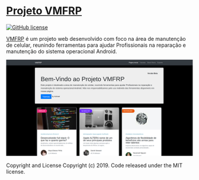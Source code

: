 # [Projeto VMFRP](http://vmfrp.tk/)
[![GitHub license](https://img.shields.io/badge/license-MIT-blue.svg)](https://raw.githubusercontent.com/adimael/projeto-vmfrp/master/LICENSE)

[VMFRP](http://vmfrp.tk/) é um projeto web desenvolvido com foco na área de manutenção de celular, reunindo ferramentas para ajudar Profissionais na reparação e manutenção do sistema operacional Android.

![Screenshot](screenshot1.png)

Copyright and License
Copyright (c) 2019. Code released under the MIT license.
